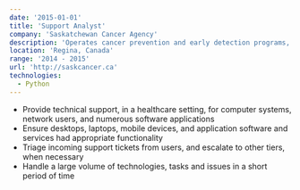 ```yaml
---
date: '2015-01-01'
title: 'Support Analyst'
company: 'Saskatchewan Cancer Agency'
description: 'Operates cancer prevention and early detection programs, conducts innovative research and provides safe, patient and family-centred care at two cancer centres in Saskatchewan, Canada.'
location: 'Regina, Canada'
range: '2014 - 2015'
url: 'http://saskcancer.ca'
technologies:
  - Python
---
```


- Provide technical support, in a healthcare setting, for computer systems, network users, and numerous software applications
- Ensure desktops, laptops, mobile devices, and application software and services had appropriate functionality
- Triage incoming support tickets from users, and escalate to other tiers, when necessary
- Handle a large volume of technologies, tasks and issues in a short period of time
